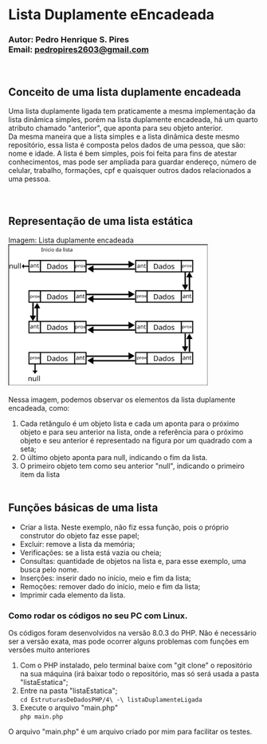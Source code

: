 # Lista Duplamente eEncadeada
### Autor: Pedro Henrique S. Pires <br/>Email: pedropires2603@gmail.com
<br/>

## Conceito de uma lista duplamente encadeada
Uma lista duplamente ligada tem praticamente a mesma implementação da lista dinâmica simples, porém na lista duplamente encadeada, há um quarto atributo chamado "anterior", que aponta para seu objeto anterior.<br/>
Da mesma maneira que a lista simples e a lista dinâmica deste mesmo repositório, essa lista é composta pelos dados de uma pessoa, que são: nome e idade. A lista é bem simples, pois foi feita para fins de atestar conhecimentos, mas pode ser ampliada para guardar endereço, número de celular, trabalho, formações, cpf e quaisquer outros dados relacionados a uma pessoa.<br/>
<br/><br/>

## Representação de uma lista estática
Imagem: Lista duplamente encadeada<br/>
<img src="./imgs/listaDuplametneLigada.png" width="400"><br/><br/>
Nessa imagem, podemos observar os elementos da lista duplamente encadeada, como:
1. Cada retângulo é um objeto lista e cada um aponta para o próximo objeto e para seu anterior na lista, onde a referência para o próximo objeto e seu anterior é representado na figura por um quadrado com a seta;<br/>
2. O último objeto aponta para null, indicando o fim da lista.
3. O primeiro objeto tem como seu anterior "null", indicando o primeiro item da lista
<br/><br/>

## Funções básicas de uma lista
* Criar a lista. Neste exemplo, não fiz essa função, pois o próprio construtor do objeto faz esse papel;
* Excluir: remove a lista da memória;
* Verificações: se a lista está vazia ou cheia;
* Consultas: quantidade de objetos na lista e, para esse exemplo, uma busca pelo nome.
* Inserções: inserir dado no início, meio e fim da lista;
* Remoções: remover dado do início, meio e fim da lista;
* Imprimir cada elemento da lista.


### Como rodar os códigos no seu PC com Linux.
Os códigos foram desenvolvidos na versão 8.0.3 do PHP. Não é necessário ser a versão exata, mas pode ocorrer alguns problemas com funções em versões muito anteriores</br>
1. Com o PHP instalado, pelo terminal baixe com "git clone" o repositório na sua máquina (irá baixar todo o repositório, mas só será usada a pasta "listaEstatica";</br>
2. Entre na pasta "listaEstatica";</br>
`cd EstruturasDeDadosPHP/4\ -\ listaDuplamenteLigada`</br>
3. Execute o arquivo "main.php"</br>
`php main.php`</p>

O arquivo "main.php" é um arquivo criado por mim para facilitar os testes.</br>